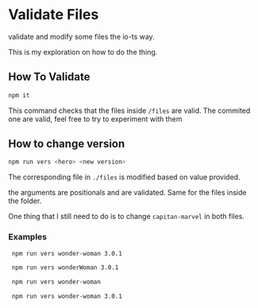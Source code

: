 # Validate Files

validate and modify some files the io-ts way.

This is my exploration on how to do the thing.

## How To Validate

```sh
npm it
```

This command checks that the files inside `/files` are valid. The commited one are valid, feel free to try to experiment with them

## How to change version

```sh
npm run vers <hero> <new version>
```

The corresponding file in `./files` is modified based on value provided.

the arguments are positionals and are validated. Same for the files inside the folder.

One thing that I still need to do is to change `capitan-marvel` in both files.

### Examples

```sh
 npm run vers wonder-woman 3.0.1
```

```sh
 npm run vers wonderWoman 3.0.1
```

```sh
 npm run vers wonder-woman
```

```sh
 npm run vers wonder-woman 3.0.1
```
